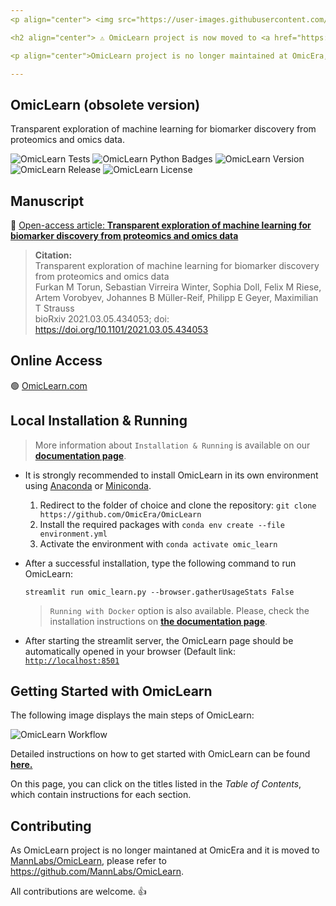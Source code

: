 ```yaml
---
<p align="center"> <img src="https://user-images.githubusercontent.com/49681382/101802266-48204a00-3b20-11eb-85ec-08c123fca79e.png" height="270" width="277" /> </p>

<h2 align="center"> ⚠️ OmicLearn project is now moved to <a href="https://github.com/MannLabs/OmicLearn" target="_blank">MannLabs/OmicLearn</a>.</h2>

<p align="center">OmicLearn project is no longer maintained at OmicEra, it is now moved to <a href="https://github.com/MannLabs/OmicLearn" target="_blank">MannLabs/OmicLearn</a>.</p>

---
```


## OmicLearn (obsolete version)
Transparent exploration of machine learning for biomarker discovery from proteomics and omics data.

![OmicLearn Tests](https://github.com/OmicEra/OmicLearn/workflows/OmicLearn%20Tests/badge.svg)
![OmicLearn Python Badges](https://img.shields.io/badge/Tested_with_Python-3.8-blue)
![OmicLearn Version](https://img.shields.io/badge/Release-v1.1.3-orange)
![OmicLearn Release](https://img.shields.io/badge/Release%20Date-May%202022-green)
![OmicLearn License](https://img.shields.io/badge/License-Apache%202.0-blue.svg)

## Manuscript
📰 <a href="https://doi.org/10.1101/2021.03.05.434053" target="_blank">Open-access article: **Transparent exploration of machine learning for biomarker discovery from proteomics and omics data**</a>

> **Citation:** <br>
> Transparent exploration of machine learning for biomarker discovery from proteomics and omics data <br>
> Furkan M Torun, Sebastian Virreira Winter, Sophia Doll, Felix M Riese, Artem Vorobyev, Johannes B Müller-Reif, Philipp E Geyer, Maximilian T Strauss <br>
> bioRxiv 2021.03.05.434053; doi: https://doi.org/10.1101/2021.03.05.434053


## Online Access

🟢  <a href="https://omiclearn.com" target="_blank"> OmicLearn.com </a>

## Local Installation & Running

> More information about `Installation & Running` is available on our **[documentation page](https://omiclearn.readthedocs.io/en/latest/)**.

- It is strongly recommended to install OmicLearn in its own environment using [Anaconda](https://docs.conda.io/projects/conda/en/latest/user-guide/install/) or [Miniconda](https://docs.conda.io/en/latest/miniconda.html).

  1. Redirect to the folder of choice and clone the repository: `git clone https://github.com/OmicEra/OmicLearn`
  2. Install the required packages with `conda env create --file environment.yml`
  3. Activate the environment with  `conda activate omic_learn`

- After a successful installation, type the following command to run OmicLearn:

  `streamlit run omic_learn.py --browser.gatherUsageStats False`

  > `Running with Docker` option is also available. Please, check the installation instructions on **[the documentation page](https://omiclearn.readthedocs.io/en/latest/)**.

 - After starting the streamlit server, the OmicLearn page should be automatically opened in your browser (Default link: [`http://localhost:8501`](http://localhost:8501)

## Getting Started with OmicLearn

The following image displays the main steps of OmicLearn:

![OmicLearn Workflow](https://user-images.githubusercontent.com/49681382/91734594-cb421380-ebb3-11ea-91fa-8acc8826ae7b.png)

Detailed instructions on how to get started with OmicLearn can be found **[here.](https://omiclearn.readthedocs.io/en/latest/)**

On this page, you can click on the titles listed in the *Table of Contents*, which contain instructions for each section.

## Contributing

As OmicLearn project is no longer maintaned at OmicEra and it is moved to [MannLabs/OmicLearn](https://github.com/MannLabs/OmicLearn), please refer to https://github.com/MannLabs/OmicLearn.

All contributions are welcome. 👍

